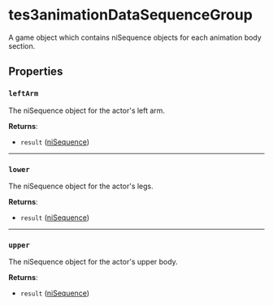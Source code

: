 # tes3animationDataSequenceGroup
<div class="search_terms" style="display: none">tes3animationdatasequencegroup, animationdatasequencegroup</div>

<!---
	This file is autogenerated. Do not edit this file manually. Your changes will be ignored.
	More information: https://github.com/MWSE/MWSE/tree/master/docs
-->

A game object which contains niSequence objects for each animation body section.

## Properties

### `leftArm`
<div class="search_terms" style="display: none">leftarm</div>

The niSequence object for the actor's left arm.

**Returns**:

* `result` ([niSequence](../types/niSequence.md))

***

### `lower`
<div class="search_terms" style="display: none">lower</div>

The niSequence object for the actor's legs.

**Returns**:

* `result` ([niSequence](../types/niSequence.md))

***

### `upper`
<div class="search_terms" style="display: none">upper</div>

The niSequence object for the actor's upper body.

**Returns**:

* `result` ([niSequence](../types/niSequence.md))

